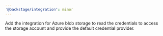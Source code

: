 ```yaml
---
'@backstage/integration': minor
---
```


Add the integration for Azure blob storage to read the credentials to access the storage account and provide the default credential provider.
